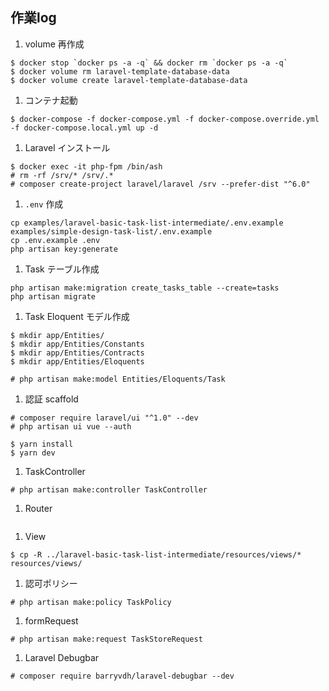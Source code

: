 ## 作業log

1. volume 再作成

```
$ docker stop `docker ps -a -q` && docker rm `docker ps -a -q`
$ docker volume rm laravel-template-database-data
$ docker volume create laravel-template-database-data
```

1. コンテナ起動

```
$ docker-compose -f docker-compose.yml -f docker-compose.override.yml -f docker-compose.local.yml up -d
```

1. Laravel インストール

```
$ docker exec -it php-fpm /bin/ash
# rm -rf /srv/* /srv/.*
# composer create-project laravel/laravel /srv --prefer-dist "^6.0"
```

1. `.env` 作成

```
cp examples/laravel-basic-task-list-intermediate/.env.example examples/simple-design-task-list/.env.example
cp .env.example .env
php artisan key:generate
```

1. Task テーブル作成

```
php artisan make:migration create_tasks_table --create=tasks
php artisan migrate
```

1. Task Eloquent モデル作成

```
$ mkdir app/Entities/
$ mkdir app/Entities/Constants
$ mkdir app/Entities/Contracts
$ mkdir app/Entities/Eloquents

# php artisan make:model Entities/Eloquents/Task
```

1. 認証 scaffold

```
# composer require laravel/ui "^1.0" --dev
# php artisan ui vue --auth

$ yarn install
$ yarn dev
```

1. TaskController

```
# php artisan make:controller TaskController
```

1. Router

```
```

1. View

```
$ cp -R ../laravel-basic-task-list-intermediate/resources/views/* resources/views/
```

1. 認可ポリシー

```
# php artisan make:policy TaskPolicy
```

1. formRequest

```
# php artisan make:request TaskStoreRequest
```

1. Laravel Debugbar

```
# composer require barryvdh/laravel-debugbar --dev
```
